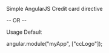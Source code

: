 Simple AngularJS Credit card directive


<div ng-app="myApp">
 <div cc-logo ng-model="cc" css="false" label="* Card Number" ></div>

-- OR --
<cc-logo 
    ng-model="cc" 
    css="false" 
    label="* Card Number">
</cc-logo>

</div>

Usage
Default

angular.module("myApp", ["ccLogo"]);
